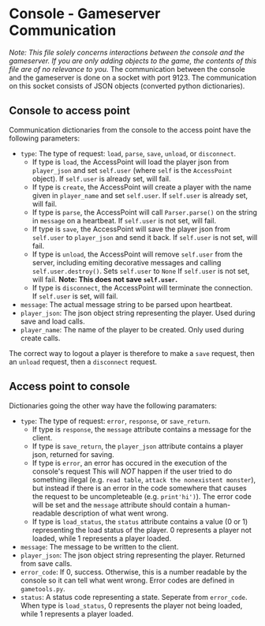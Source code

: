 # Console - Gameserver Communication
_Note: This file solely concerns interactions between the console and the gameserver. If you are only adding objects to the game, the contents of this file are of no relevance to you._
The communication between the console and the gameserver is done on a socket with port 9123. The communication on this socket consists of JSON objects (converted python dictionaries). 
## Console to access point
Communication dictionaries from the console to the access point have the following parameters:
- `type`: The type of request: `load`, `parse`, `save`, `unload`, or `disconnect`.
  - If type is `load`, the AccessPoint will load the player json from `player_json` and set `self.user` (where `self` is the `AccessPoint` object). If `self.user` is already set, will fail.
  - If type is `create`, the AccessPoint will create a player with the name given in `player_name` and set `self.user`. If `self.user` is already set, will fail.
  - If type is `parse`, the AccessPoint will call `Parser.parse()` on the string in `message` on a heartbeat. If `self.user` is not set, will fail.
  - If type is `save`, the AccessPoint will save the player json from `self.user` to `player_json` and send it back. If `self.user` is not set, will fail.
  - If type is `unload`, the AccessPoint will remove `self.user` from the server, including emiting decorative messages and calling `self.user.destroy()`. Sets `self.user` to `None` If `self.user` is not set, will fail. **Note: This does not save `self.user`.**
  - If type is `disconnect`, the AccessPoint will terminate the connection. If `self.user` is set, will fail.
- `message`: The actual message string to be parsed upon heartbeat.
- `player_json`: The json object string representing the player. Used during save and load calls.
- `player_name`: The name of the player to be created. Only used during create calls.

The correct way to logout a player is therefore to make a `save` request, then an `unload` request, then a `disconnect` request.

## Access point to console
Dictionaries going the other way have the following paramaters:
- `type`: The type of request: `error`, `response`, or `save_return`.
  - If type is `response`, the `message` attribute contains a message for the client.
  - If type is `save_return`, the `player_json` attribute contains a player json, returned for saving.
  - If type is `error`, an error has occured in the execution of the console's request This will *NOT* happen if the user tried to do something illegal (e.g. `read table`, `attack the nonexistent monster`), but instead if there is an error in the code somewhere that causes the request to be uncompleteable (e.g. `print'hi')`). The error code will be set and the `message` attribute should contain a human-readable description of what went wrong.
  - If type is `load_status`, the `status` attribute contains a value (0 or 1) representing the load status of the player. 0 represents a player not loaded, while 1 represents a player loaded.
- `message`: The message to be written to the client.
- `player_json`: The json object string representing the player. Returned from save calls.
- `error_code`: If 0, success. Otherwise, this is a number readable by the console so it can tell what went wrong. Error codes are defined in `gametools.py`.
- `status`: A status code representing a state. Seperate from `error_code`. When type is `load_status`, 0 represents the player not being loaded, while 1 represents a player loaded.
